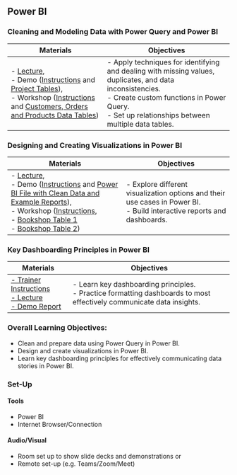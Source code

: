 ## Power BI

### Cleaning and Modeling Data with Power Query and Power BI 
Materials | Objectives |
| ---- | ---------- |
|- [Lecture](./Day3_AM_Lecture_PBIIntro_CleaningModeling.md), <br> - Demo ([Instructions](./Day3AM_DemoInstructions_PBI.docx) and [Project Tables](./Day3_AM_PBI_modeling_data_dirty_demo.xlsx)), <br> - Workshop ([Instructions](./Day3AM_LearnerInstructions_PBI.docx) and [Customers, Orders and Products Data Tables](./Day3_AM_modeling_data_PBI_learnerdatadirty.xlsx)) | - Apply techniques for identifying and dealing with missing values, duplicates, and data inconsistencies. <br> - Create custom functions in Power Query.<br> - Set up relationships between multiple data tables. |



### Designing and Creating Visualizations in Power BI
Materials | Objectives |
| ---- | ---------- |
|- [Lecture](./Day3PM_Lecture_DataVis_PBI.md), <br> - Demo ([Instructions](./Day3PM_DemoInstructions_PBI.docx) and [Power BI File with Clean Data and Example Reports](./Day3_PM_CustomerProductsOrders_Clean_withReports.pbix)), <br> - Workshop ([Instructions](./Day3PM_LearnerInstructions_PBI.docx ), <br> - [Bookshop Table 1](./Bookshop.csv) <br> -  [Bookshop Table 2](./BookshopLibraries.csv))| - Explore different visualization options and their use cases in Power BI.<br>- Build interactive reports and dashboards. |



### Key Dashboarding Principles in Power BI 
Materials | Objectives |
| ---- | ---------- |
| [- Trainer Instructions](./Day4AM_Trainer_Instructions.docx) <br> [- Lecture](./Day4_AM_KeyDashboardingPrinciples.slides.md) <br> [- Demo Report](./Day3_PM_CustomerProductsOrders_Clean_withReports.pbix) | - Learn key dashboarding principles.<br>- Practice formatting dashboards to most effectively communicate data insights. |

### Overall Learning Objectives:
- Clean and prepare data using Power Query in Power BI.
- Design and create visualizations in Power BI.
- Learn key dashboarding principles for effectively communicating data stories in Power BI.

### Set-Up

#### Tools
- Power BI
- Internet Browser/Connection

#### Audio/Visual
- Room set up to show slide decks and demonstrations or
- Remote set-up (e.g. Teams/Zoom/Meet)

